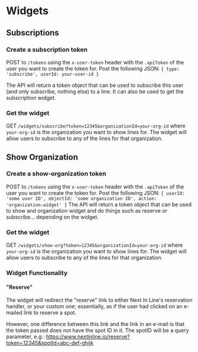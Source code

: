 # Widgets
## Subscriptions
### Create a subscription token
POST to `/tokens` using the `x-user-token` header with the `.apiToken` of the user you want to create the token for.  Post the following JSON:
`
{
  type: 'subscribe',
  userId: your-user-id
}
`

The API will return a token object that can be used to subscribe this user (and only subscribe, nothing else) to a line.  It can also be used to get the subscription widget.

### Get the widget
GET `/widgets/subscribe?token=12345&organizationId=your-org-id` where `your-org-id` is the organization you want to show lines for.  The widget will allow users to subscribe to any of the lines for that organization.

## Show Organization
### Create a show-organization token
POST to `/tokens` using the `x-user-token` header with the `.apiToken` of the user you want to create the token for.  Post the following JSON:
`
{
  userId: 'some user ID',
  objectId: 'some organization ID',
  action: 'organization-widget'
}
`
The API will return a token object that can be used to show and organization widget and do things such as reserve or subscribe... depending on the widget.

### Get the widget
GET `/widgets/show-org?token=12345&organizationId=your-org-id` where `your-org-id` is the organization you want to show lines for.  The widget will allow users to subscribe to any of the lines for that organization.

### Widget Functionality
#### "Reserve"
The widget will redirect the "reserve" link to either Next In Line's reservation handler, or your custom one; essentially, as if the user had clicked on an e-mailed link to reserve a spot.

However, one difference between this link and the link in an e-mail is that the token passed does not have the spot ID in it.  The spotID will be a query parameter, e.g.:
https://www.nextinline.io/reserve?token=12345&spotId=abc-def-ghijk
